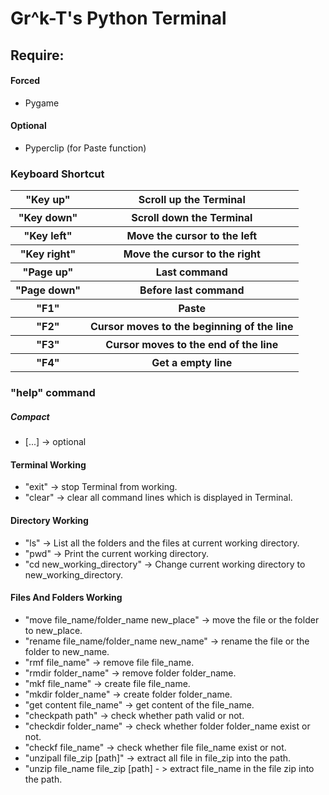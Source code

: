 <h1>Gr^k-T's Python Terminal</h1>

<div>
	<h2>Require:</h2>
	<h4>Forced</h4>
	<ul>
		<li>Pygame</li>
	</ul>
	<h4>Optional</h4>
	<ul>
		<li>Pyperclip (for Paste function)</li>
	</ul>
</div>
<div>
	<h3>Keyboard Shortcut</h3>
	<table>
		<tr>
			<th>"Key up"</th>
			<th>Scroll up the Terminal</th>
		</tr>
		<tr>
			<th>"Key down"</th>
			<th>Scroll down the Terminal</th>
		</tr>
		<tr>
			<th>"Key left"</th>
			<th>Move the cursor to the left</th>
		</tr>
		<tr>
			<th>"Key right"</th>
			<th>Move the cursor to the right</th>
		</tr>
		<tr>
			<th>"Page up"</th>
			<th>Last command</th>
		</tr>
		<tr>
			<th>"Page down"</th>
			<th>Before last command</th>
		</tr>
		<tr>
			<th>"F1"</th>
			<th>Paste</th>
		</tr>
		<tr>
			<th>"F2"</th>
			<th>Cursor moves to the beginning of the line</th>
		</tr>
		<tr>
			<th>"F3"</th>
			<th>Cursor moves to the end of the line</th>
		</tr>
		<tr>
			<th>"F4"</th>
			<th>Get a empty line</th>
		</tr>
	</table>
</div>
<div>
	<h3>"help" command</h3>
	<h5>Compact</h5>
	<ul>
		<li>[...] -> optional</li>
	</ul>
	<h4>Terminal Working</h4>
	<ul>
		<li>"exit" -> stop Terminal from working.</li>
		<li>"clear" -> clear all command lines which is displayed in Terminal.</li>		
	</ul>
	<h4>Directory Working</h4>
	<ul>
		<li>"ls" -> List all the folders and the files at current working directory.</li>
		<li>"pwd" -> Print the current working directory.</li>
		<li>"cd new_working_directory" -> Change current working directory to new_working_directory.</li>
	</ul>
	<h4>Files And Folders Working</h4>
	<ul>
		<li>"move file_name/folder_name new_place" -> move the file or the folder to new_place.</li>
		<li>"rename file_name/folder_name new_name" -> rename the file or the folder to new_name.</li>
		<li>"rmf file_name" -> remove file file_name.</li>
		<li>"rmdir folder_name" -> remove folder folder_name.</li>
		<li>"mkf file_name" -> create file file_name.</li>
		<li>"mkdir folder_name" -> create folder folder_name.</li>
		<li>"get content file_name" -> get content of the file_name.</li>
		<li>"checkpath path" -> check whether path valid or not.</li>
		<li>"checkdir folder_name" -> check whether folder folder_name exist or not.</li>
		<li>"checkf file_name" -> check whether file file_name exist or not.</li>
		<li>"unzipall file_zip [path]" -> extract all file in file_zip into the path.</li>
		<li>"unzip file_name file_zip [path] - > extract file_name in the file zip into the path.</li>
	</ul>
</div>